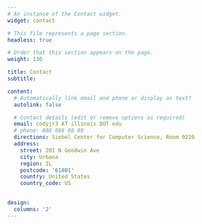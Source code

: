 ```yaml
---
# An instance of the Contact widget.
widget: contact

# This file represents a page section.
headless: true

# Order that this section appears on the page.
weight: 130

title: Contact
subtitle:

content:
  # Automatically link email and phone or display as text?
  autolink: false

  # Contact details (edit or remove options as required)
  email: codyjr3 AT illinois DOT edu
  # phone: 888 888 88 88
  directions: Siebel Center for Computer Science, Room 0220
  address:
    street: 201 N Goodwin Ave
    city: Urbana
    region: IL
    postcode: '61801'
    country: United States
    country_code: US
  

design:
  columns: '2'
---
```

